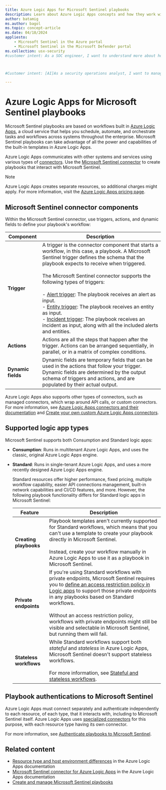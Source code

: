 ```yaml
---
title: Azure Logic Apps for Microsoft Sentinel playbooks
description: Learn about Azure Logic Apps concepts and how they work with Microsoft Sentinel playbooks.
author: batamig
ms.author: bagol
ms.topic: concept-article
ms.date: 04/18/2024
appliesto:
    - Microsoft Sentinel in the Azure portal
    - Microsoft Sentinel in the Microsoft Defender portal
ms.collection: usx-security
#customer intent: As a SOC engineer, I want to understand more about how Azure Logic Apps works with Microsoft Sentinel playbooks to help me automate threat prevention and response.



#Customer intent: [AI]As a security operations analyst, I want to manage automated workflows using Azure Logic Apps for Microsoft Sentinel so that I can efficiently respond to security incidents and alerts.

---
```


# Azure Logic Apps for Microsoft Sentinel playbooks

Microsoft Sentinel playbooks are based on workflows built in [Azure Logic Apps](/azure/logic-apps/logic-apps-overview), a cloud service that helps you schedule, automate, and orchestrate tasks and workflows across systems throughout the enterprise. Microsoft Sentinel playbooks can take advantage of all the power and capabilities of the built-in templates in Azure Logic Apps.

Azure Logic Apps communicates with other systems and services using various types of [connectors](/connectors/). Use the [Microsoft Sentinel connector](/connectors/azuresentinel/) to create playbooks that interact with Microsoft Sentinel.

> [!NOTE]
> Azure Logic Apps creates separate resources, so additional charges might apply. For more information, visit the [Azure Logic Apps pricing page](https://azure.microsoft.com/pricing/details/logic-apps/).

## Microsoft Sentinel connector components

Within the Microsoft Sentinel connector, use triggers, actions, and dynamic fields to define your playbook's workflow:

|Component  |Description  |
|---------|---------|
|**Trigger**     |   A trigger is the connector component that starts a workflow, in this case, a playbook. A Microsoft Sentinel trigger defines the schema that the playbook expects to receive when triggered. <br><br>The Microsoft Sentinel connector supports the following types of triggers: <br><br>- [Alert trigger](/connectors/azuresentinel/#triggers): The playbook receives an alert as input.<br>  - [Entity trigger](/connectors/azuresentinel/#triggers): The playbook receives an entity as input.<br>  - [Incident trigger](/connectors/azuresentinel/#triggers): The playbook receives an incident as input, along with all the included alerts and entities.      |
|**Actions**     |   Actions are all the steps that happen after the trigger. Actions can be arranged sequentially, in parallel, or in a matrix of complex conditions. |
|**Dynamic fields**     |    Dynamic fields are temporary fields that can be used in the actions that follow your trigger. Dynamic fields are determined by the output schema of triggers and actions, and are populated by their actual output.  |

Azure Logic Apps also supports other types of connectors, such as managed connectors, which wrap around API calls, or custom connectors. For more information, see [Azure Logic Apps connectors and their documentation](/connectors/connector-reference/connector-reference-logicapps-connectors) and [Create your own custom Azure Logic Apps connectors](/connectors/custom-connectors/create-logic-apps-connector).

## Supported logic app types

Microsoft Sentinel supports both Consumption and Standard logic apps:

- **Consumption**: Runs in multitenant Azure Logic Apps, and uses the classic, original Azure Logic Apps engine.

- **Standard**: Runs in single-tenant Azure Logic Apps, and uses a more recently designed Azure Logic Apps engine.

   Standard resources offer higher performance, fixed pricing, multiple workflow capability, easier API connections management, built-in network capabilities and CI/CD features, and more. However, the following playbook functionality differs for Standard logic apps in Microsoft Sentinel:

  | Feature | Description |
  |---------|-------------|
  | **Creating playbooks** | Playbook templates aren't currently supported for Standard workflows, which means that you can't use a template to create your playbook directly in Microsoft Sentinel. <br><br>Instead, create your workflow manually in Azure Logic Apps to use it as a playbook in Microsoft Sentinel. |
  | **Private endpoints** | If you're using Standard workflows with private endpoints, Microsoft Sentinel requires you to [define an access restriction policy in Logic apps](../define-playbook-access-restrictions.md) to support those private endpoints in any playbooks based on Standard workflows. <br><br>Without an access restriction policy, workflows with private endpoints might still be visible and selectable in Microsoft Sentinel, but running them will fail. |
  | **Stateless workflows** | While Standard workflows support both *stateful* and *stateless* in Azure Logic Apps, Microsoft Sentinel doesn't support stateless workflows. <br><br>For more information, see [Stateful and stateless workflows](/azure/logic-apps/single-tenant-overview-compare#stateful-and-stateless-workflows). |

## Playbook authentications to Microsoft Sentinel

Azure Logic Apps must connect separately and authenticate independently to each resource, of each type, that it interacts with, including to Microsoft Sentinel itself. Azure Logic Apps uses [specialized connectors](/connectors/connector-reference/) for this purpose, with each resource type having its own connector.

For more information, see [Authenticate playbooks to Microsoft Sentinel](../authenticate-playbooks-to-sentinel.md).

## Related content

- [Resource type and host environment differences](/azure/logic-apps/logic-apps-overview#resource-environment-differences) in the Azure Logic Apps documentation
- [Microsoft Sentinel connector for Azure Logic Apps](/connectors/azuresentinel/) in the Azure Logic Apps documentation
- [Create and manage Microsoft Sentinel playbooks](create-playbooks.md)
